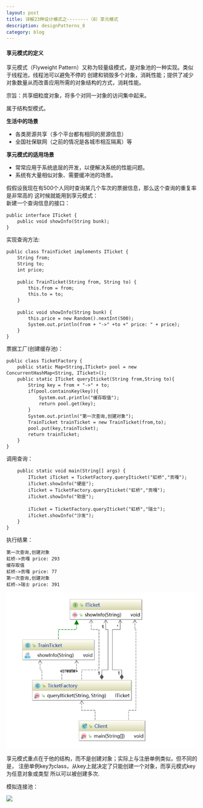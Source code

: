 ```yaml
---
layout: post
title: 详解23种设计模式之--------（8）享元模式
description: designPatterns_8
category: blog
---
```


#### 享元模式的定义
享元模式（Flyweight Pattern）又称为轻量级模式，是对象池的一种实现。类似于线程池，线程池可以避免不停的
创建和销毁多个对象，消耗性能；提供了减少对象数量从而改善应用所需的对象结构的方式，消耗性能。

宗旨：共享细粒度对象，将多个对同一对象的访问集中起来。

属于结构型模式。

**生活中的场景**
* 各类房源共享（多个平台都有相同的房源信息）
* 全国社保联网（之前的情况是各城市相互隔离）等

**享元模式的适用场景**
* 常常应用于系统底层的开发，以便解决系统的性能问题。
* 系统有大量相似对象、需要缓冲池的场景。

假假设我现在有500个人同时查询某几个车次的票据信息，那么这个查询的重复率是非常高的
这时候就能用到享元模式：  
新建一个查询信息的接口：
```
public interface ITicket {
    public void showInfo(String bunk);
}
```
实现查询方法:
```
public class TrainTicket implements ITicket {
    String from;
    String to;
    int price;

    public TrainTicket(String from, String to) {
        this.from = from;
        this.to = to;
    }

    public void showInfo(String bunk) {
        this.price = new Random().nextInt(500);
        System.out.println(from + "->" +to +" price: " + price);
    }
}
```
票据工厂(创建缓存池)：  
```
public class TicketFactory {
    public static Map<String,ITicket> pool = new ConcurrentHashMap<String, ITicket>();
    public static ITicket queryIticket(String from,String to){
        String key = from + "->" + to;
        if(pool.containsKey(key)){
            System.out.println("缓存取值");
            return pool.get(key);
        }
        System.out.println("第一次查询,创建对象");
        TrainTicket trainTicket = new TrainTicket(from,to);
        pool.put(key,trainTicket);
        return trainTicket;
    }
}
```
调用查询：
```
    public static void main(String[] args) {
        ITicket iTicket = TicketFactory.queryIticket("虹桥","贡嘎");
        iTicket.showInfo("硬座");
        iTicket = TicketFactory.queryIticket("虹桥","贡嘎");
        iTicket.showInfo("软座");

        iTicket = TicketFactory.queryIticket("虹桥","瑞士");
        iTicket.showInfo("沙发");
    }
}
```
执行结果：
```
第一次查询,创建对象
虹桥->贡嘎 price: 293
缓存取值
虹桥->贡嘎 price: 77
第一次查询,创建对象
虹桥->瑞士 price: 391
```


![类图](https://github.com/baiqingbiao/baiqingbiao.github.io/blob/master/images/designPattern/8-1.PNG)  

享元模式重点在于他的结构，而不是创建对象；实际上与注册单例类似，但不同的是，
注册单例key为class，从key上就决定了只能创建一个对象，而享元模式key为任意对象或类型
所以可以被创建多次.

模拟连接池：

![](https://timgsa.baidu.com/timg?image&quality=80&size=b9999_10000&sec=1608046096795&di=3ac18b34307b70242b773031313250a6&imgtype=0&src=http%3A%2F%2Fb-ssl.duitang.com%2Fuploads%2Fitem%2F201810%2F07%2F20181007110827_wqdzq.thumb.400_0.jpg)  